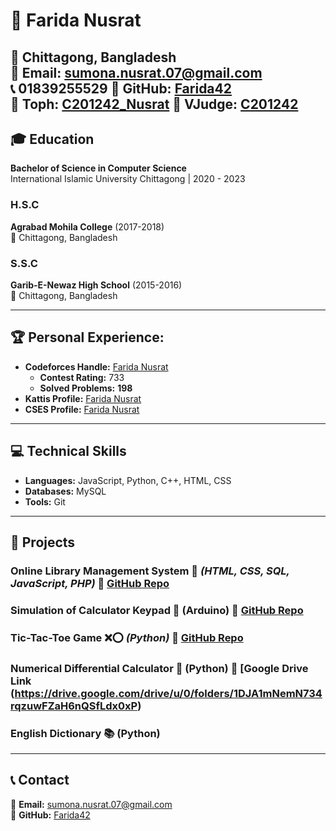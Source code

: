 # 🚀 Farida Nusrat

📍 Chittagong, Bangladesh  
📧 **Email:** sumona.nusrat.07@gmail.com  
📞 01839255529
🔗 **GitHub:** [Farida42](https://github.com/Farida42)  
🔗 **Toph:** [C201242_Nusrat](https://toph.co/u/C201242_Nusrat)
🔗 **VJudge:** [C201242](https://vjudge.net/user/C201242)
---

## 🎓 Education

**Bachelor of Science in Computer Science**  
International Islamic University Chittagong | 2020 - 2023  

### H.S.C  
**Agrabad Mohila College** (2017-2018)  
📍 Chittagong, Bangladesh  

### S.S.C  
**Garib-E-Newaz High School** (2015-2016)  
📍 Chittagong, Bangladesh  

---

## 🏆 Personal Experience:
- **Codeforces Handle:** [Farida Nusrat](https://codeforces.com/profile/c201242)  
  - **Contest Rating:** 733  
  - **Solved Problems:** **198**  
- **Kattis Profile:** [Farida Nusrat](https://open.kattis.com/users/farida-nusrat)  
- **CSES Profile:** [Farida Nusrat](https://cses.fi/user/99559)  
---

## 💻 Technical Skills

- **Languages:** JavaScript, Python, C++, HTML, CSS  
- **Databases:** MySQL  
- **Tools:** Git  

---

## 🚀 Projects

### **Online Library Management System** 🌱 _(HTML, CSS, SQL, JavaScript, PHP)_ 🔗 **[GitHub Repo](https://github.com/Farida42/Library-Management-System)**  

### **Simulation of Calculator Keypad** 🔢 (Arduino)  🔗 **[GitHub Repo](https://github.com/Farida42/EEE_project_calculator)**  

### **Tic-Tac-Toe Game** ❌⭕ _(Python)_  🔗 **[GitHub Repo](https://github.com/Farida42/Software-Engineering-Lab/tree/main/Project%20without%20framework)**  

### **Numerical Differential Calculator** 🔢 (Python)  🔗 **[Google Drive Link (https://drive.google.com/drive/u/0/folders/1DJA1mNemN734rqzuwFZaH6nQSfLdx0xP)**  

###  **English Dictionary** 📚 (Python)  
---

## 📞 Contact  

📧 **Email:** sumona.nusrat.07@gmail.com  
🔗 **GitHub:** [Farida42](https://github.com/Farida42)  
